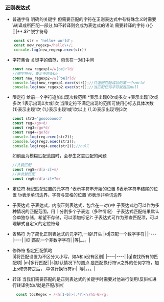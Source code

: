 ### 正则表达式
* 普通字符
    明确的关键字
    但需要匹配的字符在正则表达式中有特殊含义时需要\转译成所匹配一部分,如不转译则会成为表达式的语法
    需要转译的字符
    (){}[]\|+*.$?^脱字符号
```js
    const str = 'hello+ world';
    const new_regexp=/hello\+/;
    console.log(new_regexp.exec(str))
```
* 字符集合
    关键字的值范，包含在一对[]中间
    ```js
    const new_regexp1=/w[oe]rld/
    //脱字符号，表示不匹配oe
    const new_regexp2=/w[^oe]rld/
    console.log(new_regexp1.exec(str));//只返回匹配成功的第一个world
    console.log(new_regexp2.exec(str));//当匹配任何字符就返回null
    ```
* 限定符
    给前一个字符追加出现次数范围
    *表示出现0次或多次
    +表示出现1次或多次
    ?表示出现0次或1次
    当限定符不满足出现的范围可使用{}标志具体次数
    {1}表示出现1次
    {1,}表示出现1或1次以上
    {1,3}表示出现1到3次 
    ```js
    const str2='gooooooood'
    const reg=/go+d/
    const reg3=/go*d/   
    const reg4=/go?d/
    console.log(reg.exec(str2));
    console.log(reg3.exec(str2));
    console.log(reg4.exec(str2));//null
    ```
    如前面为模糊匹配范围时，会参生贪婪匹配的问题
    ```js
    //贪婪匹配
    const reg5=/d[a-z]+m/
    //非贪婪匹配
    const reg6=/d[a-z]+?m/
    ```
* 定位符
    标记匹配位置的元字符
    ^表示字符串开始的位置
    $表示字符串结尾的位置
    \b表示单词边界，字符与空格的位置
    \B表示非单词边界
* 子表达式
    子表达式，内嵌正则表达式，包含在一对()中
    子表达式也可以作为多种情况的匹配范围，用｜分割多个子表达（多种情况）
    子表达式匹配结果默认会单独存储，希望不存储，可以添加标记?:
    子表达式可作为预查匹配项，可以理解式自定义的定位符号
* 省略符
    为了简化正则表达式的元字符,一般\开头
    |\d|匹配一个数字字符|
    |----|----|
    |\D|匹配一个非数字字符|
    |等|。。。|
    
* 修饰符
    指定匹配策略    
    |i|将匹配设置为不区分大小写，如A和a没有区别|
    |----|----|
    |g|查找所有的匹配项|
    |m|多行匹配|
    |s|默认情况下的圆点.是匹配换行符\n之外的任何字符，加上s修饰符之后，.中包行换行符\n|
    |等|。。。|
* 转译
    当我们需要匹配的是正则表达式的关键字时需要对他进行使用\反斜杠进行转译例如//就是匹配/斜杠
```js
     const tocRegex = /<h[1-6]>(.*?)<\/h1-6>/g;

```

